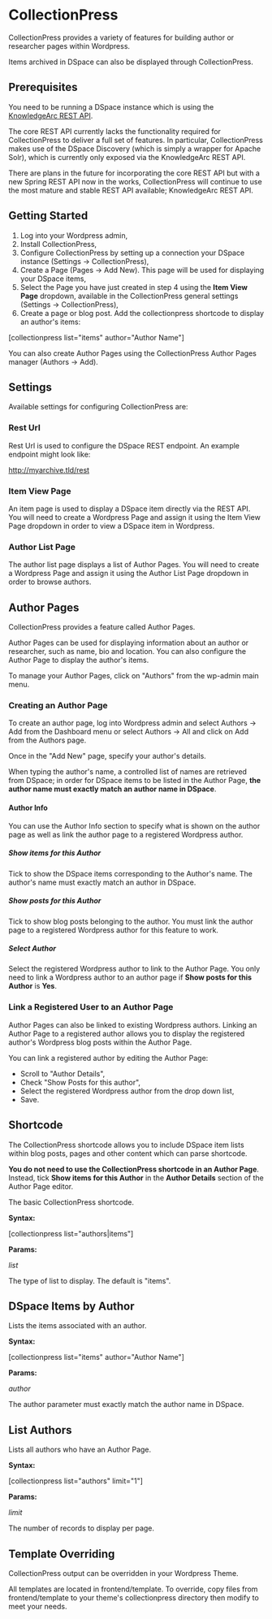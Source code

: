 # CollectionPress
CollectionPress provides a variety of features for building author or researcher pages within Wordpress.

Items archived in DSpace can also be displayed through CollectionPress.

## Prerequisites

You need to be running a DSpace instance which is using the [KnowledgeArc REST API](https://github.com/knowledgearcdotorg/dspace).

The core REST API currently lacks the functionality required for CollectionPress to deliver a full set of features. In particular, CollectionPress makes use of the DSpace Discovery (which is simply a wrapper for Apache Solr), which is currently only exposed via the KnowledgeArc REST API.

There are plans in the future for incorporating the core REST API but with a new Spring REST API now in the works, CollectionPress will continue to use the most mature and stable REST API available; KnowledgeArc REST API.

## Getting Started

1. Log into your Wordpress admin,
2. Install CollectionPress,
3. Configure CollectionPress by setting up a connection your DSpace instance (Settings -> CollectionPress),
4. Create a Page (Pages -> Add New). This page will be used for displaying your DSpace items,
5. Select the Page you have just created in step 4 using the **Item View Page** dropdown, available in the CollectionPress general settings (Settings -> CollectionPress),
6. Create a page or blog post. Add the collectionpress shortcode to display an author's items:

[collectionpress list="items" author="Author Name"]

You can also create Author Pages using the CollectionPress Author Pages manager (Authors -> Add).


## Settings

Available settings for configuring CollectionPress are:

### Rest Url
Rest Url is used to configure the DSpace REST endpoint. An example endpoint might look like:

http://myarchive.tld/rest

### Item View Page
An item page is used to display a DSpace item directly via the REST API. You will need to create a Wordpress Page and assign it using the Item View Page dropdown in order to view a DSpace item in Wordpress.

### Author List Page
The author list page displays a list of Author Pages. You will need to create a Wordpress Page and assign it using the Author List Page dropdown in order to browse authors.

## Author Pages

CollectionPress provides a feature called Author Pages.

Author Pages can be used for displaying information about an author or researcher, such as name, bio and location. You can also configure the Author Page to display the author's items.

To manage your Author Pages, click on "Authors" from the wp-admin main menu.

### Creating an Author Page

To create an author page, log into Wordpress admin and select Authors -> Add from the Dashboard menu or select Authors -> All and click on Add from the Authors page.

Once in the "Add New" page, specify your author's details.

When typing the author's name, a controlled list of names are retrieved from DSpace; in order for DSpace items to be listed in the Author Page, **the author name must exactly match an author name in DSpace**.

#### Author Info

You can use the Author Info section to specify what is shown on the author page as well as link the author page to a registered Wordpress author.

##### Show items for this Author

Tick to show the DSpace items corresponding to the Author's name. The author's name must exactly match an author in DSpace.

##### Show posts for this Author

Tick to show blog posts belonging to the author. You must link the author page to a registered Wordpress author for this feature to work.

##### Select Author

Select the registered Wordpress author to link to the Author Page. You only need to link a Wordpress author to an author page if **Show posts for this Author** is **Yes**.

### Link a Registered User to an Author Page

Author Pages can also be linked to existing Wordpress authors. Linking an Author Page to a registered author allows you to display the registered author's Wordpress blog posts within the Author Page.

You can link a registered author by editing the Author Page:  

- Scroll to "Author Details",
- Check "Show Posts for this author",
- Select the registered Wordpress author from the drop down list,
- Save.

## Shortcode

The CollectionPress shortcode allows you to include DSpace item lists within blog posts, pages and other content which can parse shortcode.

**You do not need to use the CollectionPress shortcode in an Author Page**. Instead, tick **Show items for this Author** in the **Author Details** section of the Author Page editor.

The basic CollectionPress shortcode.

**Syntax:**

[collectionpress list="authors|items"]

**Params:**

*list*

The type of list to display. The default is "items".

## DSpace Items by Author

Lists the items associated with an author.

**Syntax:**

[collectionpress list="items" author="Author Name"]

**Params:**

*author*

The author parameter must exactly match the author name in DSpace.

## List Authors

Lists all authors who have an Author Page.

**Syntax:**

[collectionpress list="authors" limit="1"]

**Params:**

*limit*

The number of records to display per page.

## Template Overriding

CollectionPress output can be overridden in your Wordpress Theme.  
  
All templates are located in frontend/template. To override, copy files from frontend/template to your theme's collectionpress directory then modify to meet your needs.